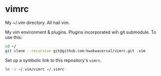 # vimrc
My ~/.vim directory. All hail vim.

My vim environment & plugins. Plugins incorporated wih git submodule.
To use this:

```bash
cd ~/
git clone --recursive git@github.com:kwakwaversal/vimrc.git .vim
```

Set up a symbolic link to this repository's `vimrc`.

```sh
ln -s ~/.vim/vimrc ~/.vimrc
```
